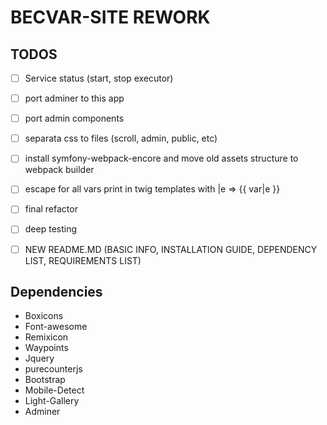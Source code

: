 # BECVAR-SITE REWORK

## TODOS
- [ ] Service status (start, stop executor)   

- [ ] port adminer to this app
- [ ] port admin components
- [ ] separata css to files (scroll, admin, public, etc)
- [ ] install symfony-webpack-encore and move old assets structure to webpack builder
- [ ] escape for all vars print in twig templates with |e  => {{ var|e }}
- [ ] final refactor
- [ ] deep testing
- [ ] NEW README.MD (BASIC INFO, INSTALLATION GUIDE, DEPENDENCY LIST, REQUIREMENTS LIST)




## Dependencies
* Boxicons
* Font-awesome
* Remixicon
* Waypoints
* Jquery
* purecounterjs
* Bootstrap
* Mobile-Detect
* Light-Gallery
* Adminer
